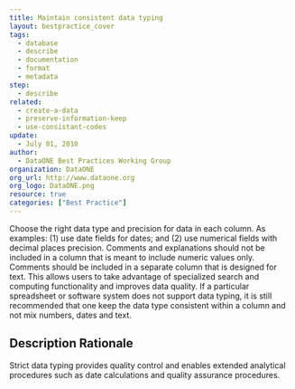 ```yaml
---
title: Maintain consistent data typing
layout: bestpractice_cover
tags:
  - database
  - describe
  - documentation
  - format
  - metadata
step:
  - describe
related:
  - create-a-data
  - preserve-information-keep
  - use-consistant-codes
update:
  - July 01, 2010
author:
  - DataONE Best Practices Working Group
organization: DataONE
org_url: http://www.dataone.org
org_logo: DataONE.png
resource: true
categories: ["Best Practice"]
---
```




Choose the right data type and precision for data in each column. As examples: (1) use date fields for dates; and (2) use numerical fields with decimal places precision. Comments and explanations should not be included in a column that is meant to include numeric values only. Comments should be included in a separate column that is designed for text. This allows users to take advantage of specialized search and computing functionality and improves data quality. If a particular spreadsheet or software system does not support data typing, it is still recommended that one keep the data type consistent within a column and not mix numbers, dates and text.

## Description Rationale

Strict data typing provides quality control and enables extended analytical procedures such as date calculations and quality assurance procedures.
